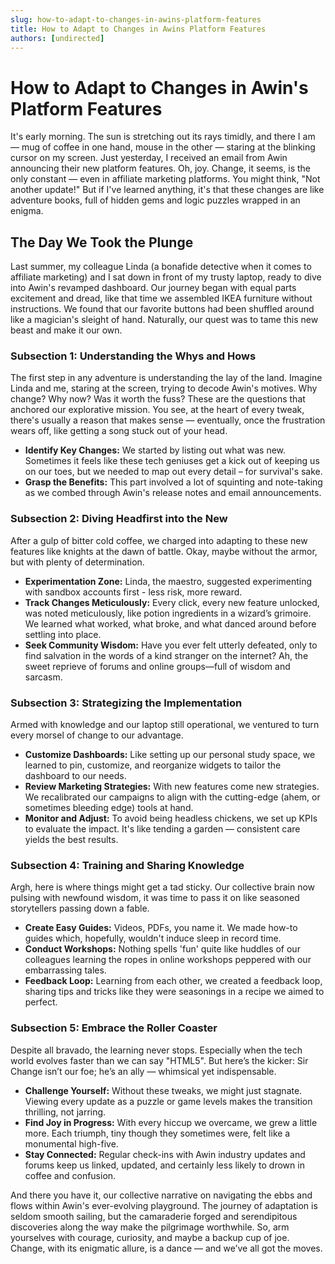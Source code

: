 ```yaml
---
slug: how-to-adapt-to-changes-in-awins-platform-features
title: How to Adapt to Changes in Awins Platform Features
authors: [undirected]
---
```



# How to Adapt to Changes in Awin's Platform Features

It's early morning. The sun is stretching out its rays timidly, and there I am — mug of coffee in one hand, mouse in the other — staring at the blinking cursor on my screen. Just yesterday, I received an email from Awin announcing their new platform features. Oh, joy. Change, it seems, is the only constant — even in affiliate marketing platforms. You might think, "Not another update!" But if I've learned anything, it's that these changes are like adventure books, full of hidden gems and logic puzzles wrapped in an enigma.

## The Day We Took the Plunge

Last summer, my colleague Linda (a bonafide detective when it comes to affiliate marketing) and I sat down in front of my trusty laptop, ready to dive into Awin's revamped dashboard. Our journey began with equal parts excitement and dread, like that time we assembled IKEA furniture without instructions. We found that our favorite buttons had been shuffled around like a magician's sleight of hand. Naturally, our quest was to tame this new beast and make it our own.

### Subsection 1: Understanding the Whys and Hows

The first step in any adventure is understanding the lay of the land. Imagine Linda and me, staring at the screen, trying to decode Awin's motives. Why change? Why now? Was it worth the fuss? These are the questions that anchored our explorative mission. You see, at the heart of every tweak, there's usually a reason that makes sense — eventually, once the frustration wears off, like getting a song stuck out of your head.

- **Identify Key Changes:** We started by listing out what was new. Sometimes it feels like these tech geniuses get a kick out of keeping us on our toes, but we needed to map out every detail – for survival's sake.
- **Grasp the Benefits:** This part involved a lot of squinting and note-taking as we combed through Awin's release notes and email announcements.

### Subsection 2: Diving Headfirst into the New

After a gulp of bitter cold coffee, we charged into adapting to these new features like knights at the dawn of battle. Okay, maybe without the armor, but with plenty of determination.

- **Experimentation Zone:** Linda, the maestro, suggested experimenting with sandbox accounts first - less risk, more reward.
- **Track Changes Meticulously:** Every click, every new feature unlocked, was noted meticulously, like potion ingredients in a wizard’s grimoire. We learned what worked, what broke, and what danced around before settling into place.
- **Seek Community Wisdom:** Have you ever felt utterly defeated, only to find salvation in the words of a kind stranger on the internet? Ah, the sweet reprieve of forums and online groups—full of wisdom and sarcasm.

### Subsection 3: Strategizing the Implementation

Armed with knowledge and our laptop still operational, we ventured to turn every morsel of change to our advantage.

- **Customize Dashboards:** Like setting up our personal study space, we learned to pin, customize, and reorganize widgets to tailor the dashboard to our needs.
- **Review Marketing Strategies:** With new features come new strategies. We recalibrated our campaigns to align with the cutting-edge (ahem, or sometimes bleeding edge) tools at hand.
- **Monitor and Adjust:** To avoid being headless chickens, we set up KPIs to evaluate the impact. It's like tending a garden — consistent care yields the best results.

### Subsection 4: Training and Sharing Knowledge

Argh, here is where things might get a tad sticky. Our collective brain now pulsing with newfound wisdom, it was time to pass it on like seasoned storytellers passing down a fable.

- **Create Easy Guides:** Videos, PDFs, you name it. We made how-to guides which, hopefully, wouldn't induce sleep in record time.
- **Conduct Workshops:** Nothing spells 'fun' quite like huddles of our colleagues learning the ropes in online workshops peppered with our embarrassing tales.
- **Feedback Loop:** Learning from each other, we created a feedback loop, sharing tips and tricks like they were seasonings in a recipe we aimed to perfect.

### Subsection 5: Embrace the Roller Coaster

Despite all bravado, the learning never stops. Especially when the tech world evolves faster than we can say "HTML5". But here’s the kicker: Sir Change isn’t our foe; he’s an ally — whimsical yet indispensable.

- **Challenge Yourself:** Without these tweaks, we might just stagnate. Viewing every update as a puzzle or game levels makes the transition thrilling, not jarring.
- **Find Joy in Progress:** With every hiccup we overcame, we grew a little more. Each triumph, tiny though they sometimes were, felt like a monumental high-five.
- **Stay Connected:** Regular check-ins with Awin industry updates and forums keep us linked, updated, and certainly less likely to drown in coffee and confusion.

And there you have it, our collective narrative on navigating the ebbs and flows within Awin's ever-evolving playground. The journey of adaptation is seldom smooth sailing, but the camaraderie forged and serendipitous discoveries along the way make the pilgrimage worthwhile. So, arm yourselves with courage, curiosity, and maybe a backup cup of joe. Change, with its enigmatic allure, is a dance — and we’ve all got the moves.